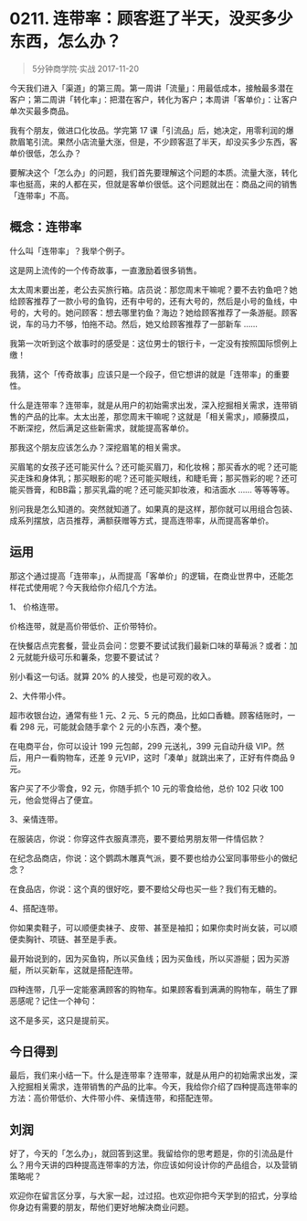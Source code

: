 # 0211. 连带率：顾客逛了半天，没买多少东西，怎么办？
> 5分钟商学院·实战
2017-11-20

今天我们进入「渠道」的第三周。第一周讲「流量」：用最低成本，接触最多潜在客户；第二周讲「转化率」：把潜在客户，转化为客户；本周讲「客单价」：让客户单次买最多商品。

我有个朋友，做进口化妆品。学完第 17 课「引流品」后，她决定，用零利润的爆款眉笔引流。果然小店流量大涨，但是，不少顾客逛了半天，却没买多少东西，客单价很低，怎么办？

要解决这个「怎么办」的问题，我们首先要理解这个问题的本质。流量大涨，转化率也挺高，来的人都在买，但就是客单价很低。这个问题就出在：商品之间的销售「连带率」不高。

## 概念：连带率
什么叫「连带率」？我举个例子。

这是网上流传的一个传奇故事，一直激励着很多销售。

太太周末要出差，老公去买旅行箱。店员说：那您周末干嘛呢？要不去钓鱼吧？她给顾客推荐了一款小号的鱼钩，还有中号的，还有大号的，然后是小号的鱼线，中号的，大号的。她问顾客：想去哪里钓鱼？海边？她给顾客推荐了一条游艇。顾客说，车的马力不够，怕拖不动。然后，她又给顾客推荐了一部新车 ……

我第一次听到这个故事时的感受是：这位男士的银行卡，一定没有按照国际惯例上缴！

我猜，这个「传奇故事」应该只是一个段子，但它想讲的就是「连带率」的重要性。

什么是连带率？连带率，就是从用户的初始需求出发，深入挖掘相关需求，连带销售的产品的比率。太太出差，那您周末干嘛呢？这就是「相关需求」，顺藤摸瓜，不断深挖，然后满足这些新需求，就能提高客单价。

那我这个朋友应该怎么办？深挖眉笔的相关需求。

买眉笔的女孩子还可能买什么？还可能买眉刀，和化妆棉；那买香水的呢？还可能买走珠和身体乳；那买眼影的呢？还可能买眼线，和睫毛膏；那买唇彩的呢？还可能买唇膏，和BB霜；那买乳霜的呢？还可能买卸妆液，和洁面水 …… 等等等等。

别问我是怎么知道的。突然就知道了。如果真的是这样，那你就可以用组合包装、成系列摆放，店员推荐，满额获赠等方式，提高连带率，从而提高客单价。

## 运用
那这个通过提高「连带率」，从而提高「客单价」的逻辑，在商业世界中，还能怎样花式使用呢？今天我给你介绍几个方法。

1、 价格连带。

价格连带，就是高价带低价、正价带特价。

在快餐店点完套餐，营业员会问：您要不要试试我们最新口味的草莓派？或者：加 2 元就能升级可乐和薯条，您要不要试试？

别小看这一句话。就算 20% 的人接受，也是可观的收入。

2、大件带小件。

超市收银台边，通常有些 1 元、2 元、5 元的商品，比如口香糖。顾客结账时，一看 298 元，可能就会随手拿个 2 元的小东西，凑个整。

在电商平台，你可以设计 199 元包邮，299 元送礼，399 元自动升级 VIP。然后，用户一看购物车，还差 9 元VIP，这时「凑单」就跳出来了，正好有件商品 9 元。

客户买了不少零食，92 元，你随手抓个 10 元的零食给他，总价 102 只收 100 元，他会觉得占了便宜。

3、亲情连带。

在服装店，你说：你穿这件衣服真漂亮，要不要给男朋友带一件情侣款？

在纪念品商店，你说：这个鹦鹉木雕真气派，要不要也给办公室同事带些小的做纪念？

在食品店，你说：这个真的很好吃，要不要给父母也买一些？我们有无糖的。

4、搭配连带。

你如果卖鞋子，可以顺便卖袜子、皮带、甚至是袖扣；如果你卖时尚女装，可以顺便卖胸针、项链、甚至是手表。

最开始说到的，因为买鱼钩，所以买鱼线；因为买鱼线，所以买游艇；因为买游艇，所以买新车，这就是搭配连带。

四种连带，几乎一定能塞满顾客的购物车。如果顾客看到满满的购物车，萌生了罪恶感呢？记住一个神句：

这不是多买，这只是提前买。

## 今日得到
最后，我们来小结一下。什么是连带率？连带率，就是从用户的初始需求出发，深入挖掘相关需求，连带销售的产品的比率。今天，我给你介绍了四种提高连带率的方法：高价带低价、大件带小件、亲情连带，和搭配连带。

## 刘润
好了，今天的「怎么办」，就回答到这里。我留给你的思考题是，你的引流品是什么？用今天讲的四种提高连带率的方法，你应该如何设计你的产品组合，以及营销策略呢？

欢迎你在留言区分享，与大家一起，过过招。也欢迎你把今天学到的招式，分享给你身边有需要的朋友，帮他们更好地解决商业问题。




